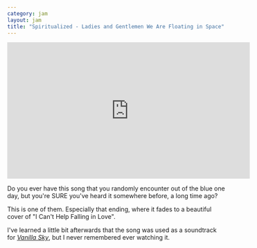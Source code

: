 ```yaml
---
category: jam
layout: jam
title: "Spiritualized - Ladies and Gentlemen We Are Floating in Space"
---
```


<iframe width="560" height="315" src="https://www.youtube-nocookie.com/embed/p47V3w4m1yg" frameborder="0" allowfullscreen></iframe>

Do you ever have this song that you randomly encounter out of the blue one day, but you're SURE you've heard it somewhere before, a long time ago?

This is one of them. Especially that ending, where it fades to a beautiful cover of "I Can't Help Falling in Love".

I've learned a little bit afterwards that the song was used as a soundtrack for [*Vanilla Sky*](https://en.wikipedia.org/wiki/Vanilla_Sky), but I never remembered ever watching it.
